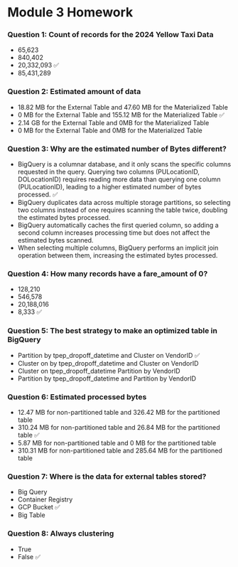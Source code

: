 # Module 3 Homework

### Question 1: Count of records for the 2024 Yellow Taxi Data
- 65,623  
- 840,402   
- 20,332,093 ✅ 
- 85,431,289 

### Question 2: Estimated amount of data
- 18.82 MB for the External Table and 47.60 MB for the Materialized Table  
- 0 MB for the External Table and 155.12 MB for the Materialized Table ✅  
- 2.14 GB for the External Table and 0MB for the Materialized Table  
- 0 MB for the External Table and 0MB for the Materialized Table  

### Question 3: Why are the estimated number of Bytes different?
- BigQuery is a columnar database, and it only scans the specific columns requested in the query. Querying two columns (PULocationID, DOLocationID) requires reading more data than querying one column (PULocationID), leading to a higher estimated number of bytes processed. ✅ 
- BigQuery duplicates data across multiple storage partitions, so selecting two columns instead of one requires scanning the table twice, doubling the estimated bytes processed.  
- BigQuery automatically caches the first queried column, so adding a second column increases processing time but does not affect the estimated bytes scanned.  
- When selecting multiple columns, BigQuery performs an implicit join operation between them, increasing the estimated bytes processed.  

### Question 4: How many records have a fare_amount of 0?
- 128,210  
- 546,578  
- 20,188,016  
- 8,333 ✅ 

### Question 5: The best strategy to make an optimized table in BigQuery
- Partition by tpep_dropoff_datetime and Cluster on VendorID ✅   
- Cluster on by tpep_dropoff_datetime and Cluster on VendorID  
- Cluster on tpep_dropoff_datetime Partition by VendorID  
- Partition by tpep_dropoff_datetime and Partition by VendorID

### Question 6: Estimated processed bytes
- 12.47 MB for non-partitioned table and 326.42 MB for the partitioned table  
- 310.24 MB for non-partitioned table and 26.84 MB for the partitioned table ✅  
- 5.87 MB for non-partitioned table and 0 MB for the partitioned table  
- 310.31 MB for non-partitioned table and 285.64 MB for the partitioned table

### Question 7: Where is the data for external tables stored?
- Big Query  
- Container Registry  
- GCP Bucket ✅  
- Big Table

### Question 8: Always clustering
- True
- False ✅ 
